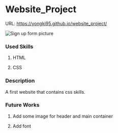 # Website_Project

URL: https://yongki95.github.io/website_project/

<img src="./first_website" alt="Sign up form picture">

### Used Skills

1. HTML

2. CSS
### Description
A first website that contains css skills.

### Future Works

1. Add some image for header and main container

2. Add font 


